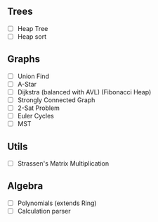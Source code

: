 ## Trees

- [ ] Heap Tree
- [ ] Heap sort
## Graphs

- [ ] Union Find
- [ ] A-Star
- [ ] Dijkstra (balanced with AVL) (Fibonacci Heap)
- [ ] Strongly Connected Graph
- [ ] 2-Sat Problem
- [ ] Euler Cycles
- [ ] MST

## Utils

- [ ] Strassen's Matrix Multiplication

## Algebra

- [ ] Polynomials (extends Ring)
- [ ] Calculation parser
